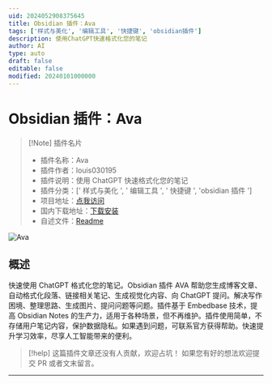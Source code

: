 ```yaml
---
uid: 2024052908375645
title: Obsidian 插件：Ava
tags: ['样式与美化', '编辑工具', '快捷键', 'obsidian插件']
description: 使用ChatGPT快速格式化您的笔记
author: AI
type: auto
draft: false
editable: false
modified: 20240101000000
---
```


# Obsidian 插件：Ava

> [!Note] 插件名片
> - 插件名称：Ava
> - 插件作者：louis030195
> - 插件说明：使用 ChatGPT 快速格式化您的笔记
> - 插件分类：[' 样式与美化 ', ' 编辑工具 ', ' 快捷键 ', 'obsidian 插件 ']
> - 项目地址：[点我访问](https://github.com/louis030195/obsidian-ava)
> - 国内下载地址：[下载安装](https://pkmer.cn/products/plugin/pluginMarket/?ava)
> - 自述文件：[Readme](https://ghproxy.net/https://raw.githubusercontent.com/different-ai/obsidian-ava/main/README.md)

![Ava](https://cdn.pkmer.cn/covers/ava_new.gif!pkmer)

## 概述

快速使用 ChatGPT 格式化您的笔记。Obsidian 插件 AVA 帮助您生成博客文章、自动格式化段落、链接相关笔记、生成视觉化内容、向 ChatGPT 提问。解决写作困境、整理思路、生成图片、提问问题等问题。插件基于 Embedbase 技术，提高 Obsidian Notes 的生产力，适用于各种场景，但不再维护。插件使用简单，不存储用户笔记内容，保护数据隐私。如果遇到问题，可联系官方获得帮助。快速提升学习效率，尽享人工智能带来的便利。

> [!help]
> 这篇插件文章还没有人贡献，欢迎占坑！
> 如果您有好的想法欢迎提交 PR 或者文末留言。

---



